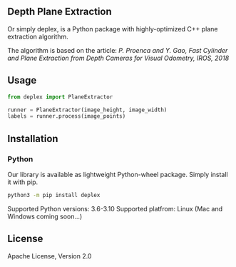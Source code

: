 ## Depth Plane Extraction
Or simply deplex, is a Python package with highly-optimized C++ plane extraction algorithm.

The algorithm is based on the article:
*P. Proenca and Y. Gao, Fast Cylinder and Plane Extraction from Depth Cameras for Visual Odometry, IROS, 2018*

## Usage
```python
from deplex import PlaneExtractor

runner = PlaneExtractor(image_height, image_width)  
labels = runner.process(image_points)
```
## Installation
### Python
Our library is available as lightweight Python-wheel package.
Simply install it with pip.
```bash
python3 -m pip install deplex
```
Supported Python versions: 3.6-3.10
Supported platfrom: Linux (Mac and Windows coming soon...)

## License
Apache License, Version 2.0